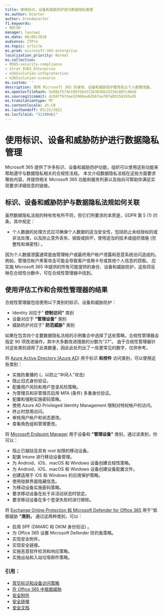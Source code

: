 ```yaml
---
title: 使用标识、设备和威胁防护进行数据隐私管理
ms.author: bcarter
author: brendacarter
f1.keywords:
- NOCSH
manager: laurawi
ms.date: 06/09/2020
audience: ITPro
ms.topic: article
ms.prod: microsoft-365-enterprise
localization_priority: Normal
ms.collection:
- M365-security-compliance
- Strat_O365_Enterprise
- m365solution-infoprotection
- m365solution-scenario
ms.custom: ''
description: 使用 Microsoft 365 的身份、设备和威胁防护服务防止个人数据泄露。
ms.openlocfilehash: 5e08ef574e199769e572b3836b3323dc88fc4bbd
ms.sourcegitcommit: dcb97fbfdae52960ae62b6faa707a05358193ed5
ms.translationtype: MT
ms.contentlocale: zh-CN
ms.lasthandoff: 03/25/2021
ms.locfileid: "51199461"
---
```

# <a name="use-identity-device-and-threat-protection-for-data-privacy-regulation"></a>使用标识、设备和威胁防护进行数据隐私管理

Microsoft 365 提供了许多标识、设备和威胁防护功能，组织可以使用这些功能来帮助遵守与数据隐私相关的合规性法规。 本文介绍数据隐私法规在这些方面要求哪些内容，并提供相关 Microsoft 365 功能和服务列表以及指向可帮助你满足实现要求详细信息的链接。

## <a name="how-identity-device-and-threat-protection-relate-to-data-privacy-regulation"></a>标识、设备和威胁防护与数据隐私法规如何关联

虽然数据隐私法规的特有性有所不同，但它们所要求的本质是，GDPR 第 5 (1)  (f) 条，其中规定：

- 个人数据的处理方式应可确保个人数据的适当安全性，包括防止未经授权的或非法处理，以及防止意外丢失、销毁或损坏，使用适当的技术或组织措施 (完整性和保密性) 。

因为个人数据泄露通常是由管理帐户或最终用户帐户泄露和恶意系统访问造成的。 例如，管理员帐户黑客攻击可能会导致客户信用卡号或其他个人信息的窃取。 应实施 Microsoft 365 中提供的所有可能提供的身份、设备和威胁防护，这些将反映在合规性分数中，可在合规性管理器中找到。

## <a name="using-the-results-of-your-assessment-work-and-compliance-manager"></a>使用评估工作和合规性管理器的结果

合规性管理器包括使用以下类别的标识、设备和威胁防护：

- Identity 对应于" **控制访问"** 类别
- 设备对应于 **"管理设备"** 类别
- 威胁防护对应于" **防范威胁"** 类别
 
如果在包含四个主要数据隐私法规的示例集合中选择了这些策略，合规性管理器会指定 90 项改进操作，其中大多数改进措施的分数为"27"。 由于合规性管理器针对这些类别调用了此类数量，因此此处列出了一些更常见的数字，仅供参考。

将 [Azure Active Directory (Azure AD](https://azure.microsoft.com/services/active-directory/)) 用于标识 **和控件** 访问类别，可以使用这些类别：

- 实施防重播的 (，以防止"中间人"攻击) 
- 阻止旧式身份验证。
- 配置用户风险和用户登录风险策略。
- 为管理员和非管理员启用 MFA (条件) 多重身份验证。
- 配置和强制实施密码策略。
- 使用 Azure AD Privileged Identity Management 限制对特权帐户的访问。
- 终止时禁用访问。
- 审核用户帐户和状态更改。
- 查看角色组和管理更改。

将 [Microsoft Endpoint Manager](https://www.microsoft.com/microsoft-365/microsoft-endpoint-manager) 用于设备和 **"管理设备"** 类别，通过该类别，你可以：

- 阻止已越狱且具有 root 权限的移动设备。
- 配置 Intune 进行移动设备管理。
- 为 Android、iOS、macOS 和 Windows 设备创建合规性策略。
- 为 Android、iOS、macOS 和 Windows 设备创建设备配置文件。
- 创建适用于 iOS 和 Windows 的应用保护策略。
- 使用锁屏界面隐藏信息。
- 为移动设备实施密码策略。
- 要求移动设备在处于非活动状态时锁定。
- 要求移动设备在多个登录失败时进行擦除。

将 [Exchange Online Protection 和 Microsoft Defender for Office 365](../security/office-365-security/defender-for-office-365.md) 用于"抵御威胁 **"类别，** 通过这两种类别，可以：

- 启用 SPF (DMARC 和 DKIM 身份验证) 。
- 为 Office 365 设置 Microsoft Defender 防钓鱼策略。
- 实现安全附件。
- 实现安全链接。
- 实施恶意软件检测和响应策略。
- 实施出站和入站垃圾邮件策略。

### <a name="references"></a>引用：

- [常见标识和设备访问策略](../security/office-365-security/identity-access-policies.md)
- [在 Office 365 中抵御威胁](https://support.office.com/article/protect-against-threats-in-office-365-b10023f6-f30f-45d3-b3ad-b71aa4aa0d58)
- [安全附件](../security/office-365-security/safe-attachments.md)
- [安全链接](../security/office-365-security/safe-links.md)
- [安全文档](../security/office-365-security/safe-docs.md)
